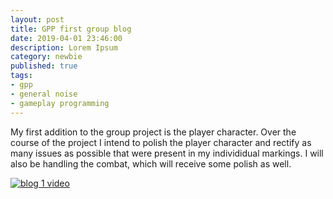 ```yaml
---
layout: post
title: GPP first group blog
date: 2019-04-01 23:46:00
description: Lorem Ipsum
category: newbie
published: true
tags: 
- gpp
- general noise
- gameplay programming
---
```

My first addition to the group project is the player character. Over the course of the project I intend to polish the player character and rectify as many issues as possible that were present in my individidual markings. I will also be handling the combat, which will receive some polish as well.

[![blog 1 video](http://img.youtube.com/vi/g5zNsRblmcs/0.jpg)](https://youtu.be/k2Qpa-AD13Q "GPP Group 1")